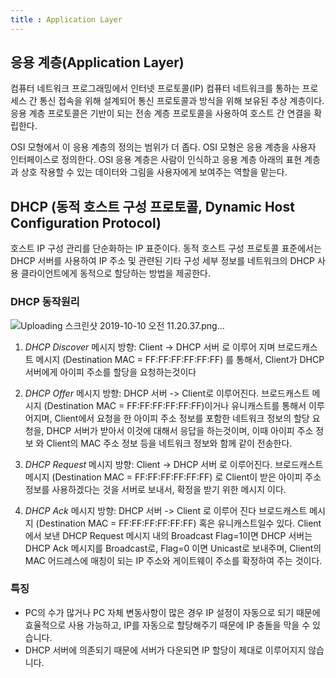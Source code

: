 ```yaml
---
title : Application Layer
---
```


## 응용 계층(Application Layer)

컴퓨터 네트워크 프로그래밍에서 인터넷 프로토콜(IP) 컴퓨터 네트워크를 통하는 프로세스 간 통신 접속을 위해 설계되어 통신 프로토콜과 방식을 위해 보유된 추상 계층이다. 응용 계층 프로토콜은 기반이 되는 전송 계층 프로토콜을 사용하여 호스트 간 연결을 확립한다.

OSI 모형에서 이 응용 계층의 정의는 범위가 더 좁다. OSI 모형은 응용 계층을 사용자 인터페이스로 정의한다. OSI 응용 계층은 사람이 인식하고 응용 계층 아래의 표현 계층과 상호 작용할 수 있는 데이터와 그림을 사용자에게 보여주는 역할을 맡는다.

## DHCP (동적 호스트 구성 프로토콜, Dynamic Host Configuration Protocol)

호스트 IP 구성 관리를 단순화하는 IP 표준이다. 동적 호스트 구성 프로토콜 표준에서는 DHCP 서버를 사용하여 IP 주소 및 관련된 기타 구성 세부 정보를 네트워크의 DHCP 사용 클라이언트에게 동적으로 할당하는 방법을 제공한다.

### DHCP 동작원리

![Uploading 스크린샷 2019-10-10 오전 11.20.37.png…](https://user-images.githubusercontent.com/44635266/66534066-0d073d00-eb50-11e9-9c20-b35a5bcaf11a.png)

1. *DHCP Discover*
메시지 방향: Client -> DHCP 서버 로 이루어 지며 브로드캐스트 메시지 (Destination MAC = FF:FF:FF:FF:FF:FF) 를 통해서, Client가 DHCP 서버에게 아이피 주소를 할당을 요청하는것이다

2. *DHCP Offer*
메시지 방향: DHCP 서버 -> Client로 이루어진다. 브로드캐스트 메시지 (Destination MAC = FF:FF:FF:FF:FF:FF)이거나 유니캐스트를 통해서 이루어지며, Client에서 요청을 한 아이피 주소 정보를 포함한 네트워크 정보의 할당 요청을, DHCP 서버가 받아서 이것에 대해서 응답을 하는것이며, 이때 아이피 주소 정보 와 Client의 MAC 주소 정보 등을 네트워크 정보와 함께 같이 전송한다.

3) *DHCP Request*
메시지 방향: Client -> DHCP 서버 로 이루어진다. 브로드캐스트 메시지 (Destination MAC = FF:FF:FF:FF:FF:FF) 로 Client이 받은 아이피 주소 정보를 사용하겠다는 것을 서버로 보내서, 확정을 받기 위한 메시지 이다.

4) *DHCP Ack*
메시지 방향: DHCP 서버 -> Client 로 이루어 진다 브로드캐스트 메시지 (Destination MAC = FF:FF:FF:FF:FF:FF) 혹은 유니캐스트일수 있다. Client에서 보낸 DHCP Request 메시지 내의 Broadcast Flag=1이면 DHCP 서버는 DHCP Ack 메시지를 Broadcast로, Flag=0 이면 Unicast로 보내주며, Client의 MAC 어드레스에 매칭이 되는 IP 주소와 게이트웨이 주소를 확정하여 주는 것이다.


### 특징

* PC의 수가 많거나 PC 자체 변동사항이 많은 경우 IP 설정이 자동으로 되기 때문에 효율적으로 사용 가능하고, IP를 자동으로 할당해주기 때문에 IP 충돌을 막을 수 있습니다.
* DHCP 서버에 의존되기 때문에 서버가 다운되면 IP 할당이 제대로 이루어지지 않습니다.


